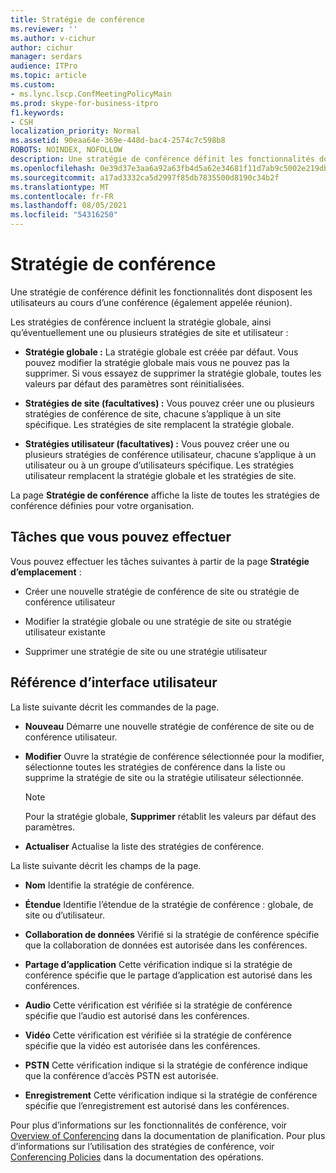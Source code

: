 ```yaml
---
title: Stratégie de conférence
ms.reviewer: ''
ms.author: v-cichur
author: cichur
manager: serdars
audience: ITPro
ms.topic: article
ms.custom:
- ms.lync.lscp.ConfMeetingPolicyMain
ms.prod: skype-for-business-itpro
f1.keywords:
- CSH
localization_priority: Normal
ms.assetid: 90eaa64e-369e-448d-bac4-2574c7c598b8
ROBOTS: NOINDEX, NOFOLLOW
description: Une stratégie de conférence définit les fonctionnalités dont disposent les utilisateurs au cours d’une conférence (également appelée réunion).
ms.openlocfilehash: 0e39d37e3aa6a92a63fb4d5a62e34681f11d7ab9c5002e219db9df997c16247f
ms.sourcegitcommit: a17ad3332ca5d2997f85db7835500d8190c34b2f
ms.translationtype: MT
ms.contentlocale: fr-FR
ms.lasthandoff: 08/05/2021
ms.locfileid: "54316250"
---
```

# <a name="conferencing-policy"></a>Stratégie de conférence

Une stratégie de conférence définit les fonctionnalités dont disposent les utilisateurs au cours d’une conférence (également appelée réunion).

Les stratégies de conférence incluent la stratégie globale, ainsi qu’éventuellement une ou plusieurs stratégies de site et utilisateur :

- **Stratégie globale :** La stratégie globale est créée par défaut. Vous pouvez modifier la stratégie globale mais vous ne pouvez pas la supprimer. Si vous essayez de supprimer la stratégie globale, toutes les valeurs par défaut des paramètres sont réinitialisées.

- **Stratégies de site (facultatives) :** Vous pouvez créer une ou plusieurs stratégies de conférence de site, chacune s’applique à un site spécifique. Les stratégies de site remplacent la stratégie globale.

- **Stratégies utilisateur (facultatives) :** Vous pouvez créer une ou plusieurs stratégies de conférence utilisateur, chacune s’applique à un utilisateur ou à un groupe d’utilisateurs spécifique. Les stratégies utilisateur remplacent la stratégie globale et les stratégies de site.

La page **Stratégie de conférence** affiche la liste de toutes les stratégies de conférence définies pour votre organisation.

## <a name="tasks-you-can-perform"></a>Tâches que vous pouvez effectuer

Vous pouvez effectuer les tâches suivantes à partir de la page **Stratégie d’emplacement** :

- Créer une nouvelle stratégie de conférence de site ou stratégie de conférence utilisateur

- Modifier la stratégie globale ou une stratégie de site ou stratégie utilisateur existante

- Supprimer une stratégie de site ou une stratégie utilisateur

## <a name="ui-reference"></a>Référence d’interface utilisateur

La liste suivante décrit les commandes de la page.

- **Nouveau** Démarre une nouvelle stratégie de conférence de site ou de conférence utilisateur.

- **Modifier** Ouvre la stratégie de conférence sélectionnée pour la modifier, sélectionne toutes les stratégies de conférence dans la liste ou supprime la stratégie de site ou la stratégie utilisateur sélectionnée.

    > [!NOTE]
    > Pour la stratégie globale, **Supprimer** rétablit les valeurs par défaut des paramètres.

- **Actualiser** Actualise la liste des stratégies de conférence.

La liste suivante décrit les champs de la page.

- **Nom** Identifie la stratégie de conférence.

- **Étendue** Identifie l’étendue de la stratégie de conférence : globale, de site ou d’utilisateur.

- **Collaboration de données** Vérifié si la stratégie de conférence spécifie que la collaboration de données est autorisée dans les conférences.

- **Partage d’application** Cette vérification indique si la stratégie de conférence spécifie que le partage d’application est autorisé dans les conférences.

- **Audio** Cette vérification est vérifiée si la stratégie de conférence spécifie que l’audio est autorisé dans les conférences.

- **Vidéo** Cette vérification est vérifiée si la stratégie de conférence spécifie que la vidéo est autorisée dans les conférences.

- **PSTN** Cette vérification indique si la stratégie de conférence indique que la conférence d’accès PSTN est autorisée.

- **Enregistrement** Cette vérification indique si la stratégie de conférence spécifie que l’enregistrement est autorisé dans les conférences.

Pour plus d’informations sur les fonctionnalités de conférence, voir [Overview of Conferencing](/previous-versions/office/lync-server-2013/lync-server-2013-overview-of-conferencing) dans la documentation de planification. Pour plus d’informations sur l’utilisation des stratégies de conférence, voir [Conferencing Policies](/previous-versions/office/lync-server-2013/lync-server-2013-conferencing-policies) dans la documentation des opérations.